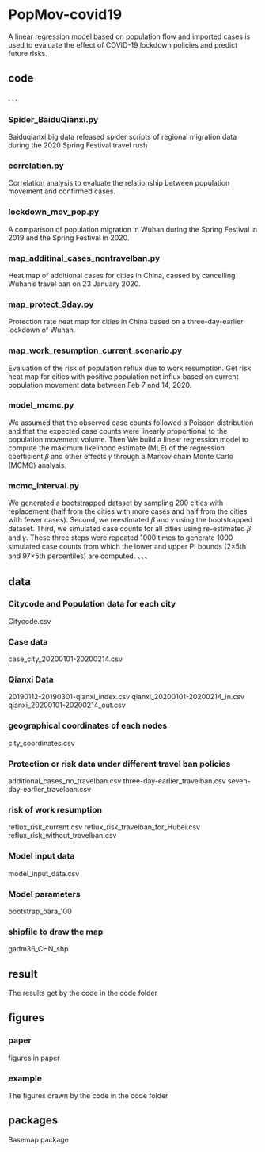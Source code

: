 # PopMov-covid19
A linear regression model based on population flow and imported cases is used to evaluate the effect of COVID-19 lockdown policies and predict future risks.
## code
、、、
### Spider_BaiduQianxi.py
Baiduqianxi big data released spider scripts of regional migration data during the 2020 Spring Festival travel rush

### correlation.py
Correlation analysis to evaluate the relationship between population movement and confirmed cases.

### lockdown_mov_pop.py
A comparison of population migration in Wuhan during the Spring Festival in 2019 and the Spring Festival in 2020.

### map_additinal_cases_nontravelban.py
Heat map of additional cases for cities in China, caused by cancelling Wuhan’s travel ban on 23 January 2020.

### map_protect_3day.py
Protection rate heat map for cities in China based on a three-day-earlier lockdown of Wuhan. 

### map_work_resumption_current_scenario.py
Evaluation of the risk of population reflux due to work resumption. 
Get risk heat map for cities with positive population net influx based on current population movement data between Feb 7 and 14, 2020.

### model_mcmc.py
We assumed that the observed case counts followed a Poisson distribution and that the expected case counts were linearly proportional to the population movement volume.
Then We build a linear regression model to compute the maximum likelihood estimate (MLE) of the regression coefficient 𝛽 and other effects 𝛾 through a Markov chain Monte Carlo (MCMC) analysis.

### mcmc_interval.py
We generated a bootstrapped dataset by sampling 200 cities with replacement (half from the cities with more cases and half from the cities with fewer cases). Second, we reestimated 𝛽 and 𝛾 using the bootstrapped dataset. Third, we simulated case counts for all cities using re-estimated 𝛽 and 𝛾. These three steps were repeated 1000 times to generate 1000 simulated case counts from which the lower and upper PI bounds (2×5th and 97×5th percentiles) are computed.
、、、
## data
### Citycode and Population data for each city
Citycode.csv

### Case data
case_city_20200101-20200214.csv

### Qianxi Data
20190112-20190301-qianxi_index.csv
qianxi_20200101-20200214_in.csv
qianxi_20200101-20200214_out.csv

### geographical coordinates of each nodes
city_coordinates.csv

### Protection or risk data under different travel ban policies
additional_cases_no_travelban.csv
three-day-earlier_travelban.csv
seven-day-earlier_travelban.csv

### risk of work resumption 
reflux_risk_current.csv
reflux_risk_travelban_for_Hubei.csv
reflux_risk_without_travelban.csv

### Model input data
model_input_data.csv

### Model parameters
bootstrap_para_100

### shipfile to draw the map
gadm36_CHN_shp

## result
The results get by the code in the code folder
## figures
### paper
figures in paper

### example 
The figures drawn by the code in the code folder
## packages
Basemap package



